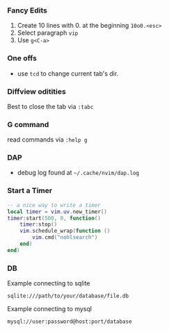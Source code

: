 ### Fancy Edits

1. Create 10 lines with 0. at the beginning `10o0.<esc>`
2. Select paragraph `vip`
3. Use `g<C-a>`

### One offs

- use `tcd` to change current tab's dir.

### Diffview oditities

Best to close the tab via `:tabc`

### G command

read commands via `:help g`

### DAP

- debug log found at `~/.cache/nvim/dap.log`


### Start a Timer

```lua
-- a nice way to write a timer
local timer = vim.uv.new_timer()
timer:start(500, 0, function()
    timer:stop()
    vim.schedule_wrap(function ()
        vim.cmd("nohlsearch")
    end)
end)
```

### DB

Example connecting to sqlite
```
sqlite:///path/to/your/database/file.db
```

Example connecting to mysql
```
mysql://user:password@host:port/database
```
